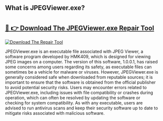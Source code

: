 ## What is JPEGViewer.exe? 

# <h2><a href="https://exedetect.com/download.php?JPEGViewer.exe">🔗 👉 Download The JPEGViewer.exe Repair Tool</a></h2>

[![Download The Repair Tool](https://exedetect.com/download-button.jpg)](https://exedetect.com/download.php?JPEGViewer.exe)

JPEGViewer.exe is an executable file associated with JPEG Viewer, a software program developed by HMK409, which is designed for viewing JPEG images on a computer. The version of this software, 1.0.0.1, has raised some concerns among users regarding its safety, as executable files can sometimes be a vehicle for malware or viruses. However, JPEGViewer.exe is generally considered safe when downloaded from reputable sources; it is important to ensure that the software is obtained from the official publisher to avoid potential security risks. Users may encounter errors related to JPEGViewer.exe, including issues with file compatibility or crashes during operation, which can often be resolved by updating the software or checking for system compatibility. As with any executable, users are advised to run antivirus scans and keep their security software up to date to mitigate risks associated with malicious software.